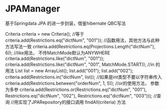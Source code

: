 # JPAManager
基于Springdata JPA 的进一步封装，借鉴hibernate QBC写法

Criteria<DictBean> criteria = new Criteria<DictBean>();
//等于
criteria.add(Restrictions.eq("dictNum", "001"));
//函数用法，其他方法与此种方法写法一致
criteria.add(Restrictions.eq(Projections.Length("dictNum"), 6));
//like用法， 不传MatchMode默认为ANYWHERE
criteria.add(Restrictions.like("dictNum", "001"));
criteria.add(Restrictions.like("dictNum", "001", MatchMode.START));
//in 的用法
List<String> list = new ArrayList<String>();
list.add("001");
list.add("002");
criteria.add(Restrictions.in("dictNum", list));
//如果是int类型不要以字符串传入
criteria.add(Restrictions.between("orderNum", 1, 5));
//or的使用方法， 参数为多参
criteria.add(Restrictions.or(Restrictions.eq("dictNum", "001"), Restrictions.eq("dictNum", "002"), Restrictions.eq("dictNum", "003")));
//查询
//用实现了JPARepository的接口调用    findAll(criteria) 方法

